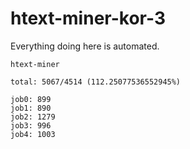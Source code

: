 # htext-miner-kor-3

Everything doing here is automated.

```
htext-miner

total: 5067/4514 (112.25077536552945%)

job0: 899
job1: 890
job2: 1279
job3: 996
job4: 1003
```